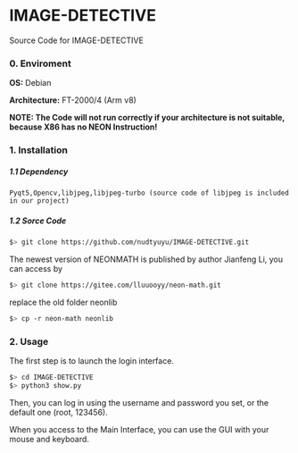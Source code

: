 # IMAGE-DETECTIVE
Source Code for IMAGE-DETECTIVE
### 0. Enviroment
**OS:** Debian 

**Architecture:** FT-2000/4 (Arm v8)

**NOTE: The Code will not run correctly if your architecture is not suitable, because X86 has no NEON Instruction!**

### 1. Installation

##### 1.1 Dependency
```
Pyqt5,Opencv,libjpeg,libjpeg-turbo (source code of libjpeg is included in our project)
```

##### 1.2 Sorce Code
```bash
$> git clone https://github.com/nudtyuyu/IMAGE-DETECTIVE.git
```
The newest version of NEONMATH is published by author Jianfeng Li, you can access by

```bash
$> git clone https://gitee.com/lluuooyy/neon-math.git
```
replace the old folder neonlib
```bash
$> cp -r neon-math neonlib 
```


### 2. Usage
The first step is to launch the login interface.
```bash
$> cd IMAGE-DETECTIVE
$> python3 show.py
```
Then, you can log in using the username and password you set, or the default one (root, 123456).

When you access to the Main Interface, you can use the GUI with your mouse and keyboard.
